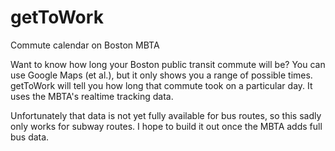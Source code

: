 # getToWork
Commute calendar on Boston MBTA

Want to know how long your Boston public transit commute will be? You can use Google Maps (et al.), but it only shows you a range of possible times. getToWork will tell you how long that commute took on a particular day. It uses the MBTA's realtime tracking data.

Unfortunately that data is not yet fully available for bus routes, so this sadly only works for subway routes. I hope to build it out once the MBTA adds full bus data.
